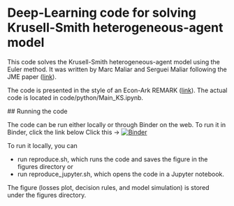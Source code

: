 # Deep-Learning code for solving Krusell-Smith heterogeneous-agent model

This code solves the Krusell-Smith heterogeneous-agent model using the Euler method. It was written by Marc Maliar and Serguei Maliar following the JME paper ([link](https://web.stanford.edu/~maliars/Files/JME2021.pdf)).

The code is presented in the style of an Econ-Ark REMARK ([link](https://github.com/econ-ark/REMARK)). The actual code is located in code/python/Main_KS.ipynb.

## Running the code

The code can be run either locally or through Binder on the web. To run it in Binder, click the link below
Click this -> [![Binder](https://mybinder.org/badge_logo.svg)](https://mybinder.org/v2/gh/marcmaliar/deep-learning-euler-method-krusell-smith/main?labpath=code%2Fpython%2FMain_KS.ipynb)

To run it locally, you can

- run reproduce.sh, which runs the code and saves the figure in the figures directory or
- run reproduce_jupyter.sh, which opens the code in a Jupyter notebook.

The figure (losses plot, decision rules, and model simulation) is stored under the figures directory.

